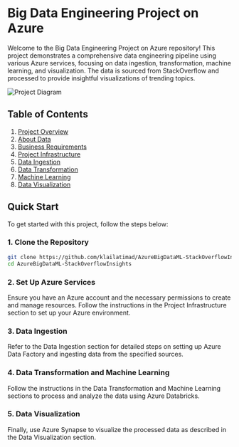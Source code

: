 # Big Data Engineering Project on Azure

Welcome to the Big Data Engineering Project on Azure repository! This project demonstrates a comprehensive data engineering pipeline using various Azure services, focusing on data ingestion, transformation, machine learning, and visualization. The data is sourced from StackOverflow and processed to provide insightful visualizations of trending topics.

![Project Diagram](https://github.com/klailatimad/AzureBigDataML-StackOverflowInsights/assets/122483291/f3f7b042-4f31-4222-9338-fa6c5f63aa3a)

## Table of Contents

1. [Project Overview](./1_project_overview/README.md)
2. [About Data](./2_about_data/README.md)
3. [Business Requirements](./3_business_requirements/README.md)
4. [Project Infrastructure](./4_project_infrastructure/README.md)
5. [Data Ingestion](./5_data_ingestion/README.md)
6. [Data Transformation](./6_data_transformation/README.md)
7. [Machine Learning](./7_machine_learning/README.md)
8. [Data Visualization](./8_data_visualization/README.md)

## Quick Start

To get started with this project, follow the steps below:

### 1. Clone the Repository

```sh
git clone https://github.com/klailatimad/AzureBigDataML-StackOverflowInsights.git
cd AzureBigDataML-StackOverflowInsights
```
### 2. Set Up Azure Services

Ensure you have an Azure account and the necessary permissions to create and manage resources. Follow the instructions in the Project Infrastructure section to set up your Azure environment.

### 3. Data Ingestion

Refer to the Data Ingestion section for detailed steps on setting up Azure Data Factory and ingesting data from the specified sources.

### 4. Data Transformation and Machine Learning

Follow the instructions in the Data Transformation and Machine Learning sections to process and analyze the data using Azure Databricks.

### 5. Data Visualization

Finally, use Azure Synapse to visualize the processed data as described in the Data Visualization section.

